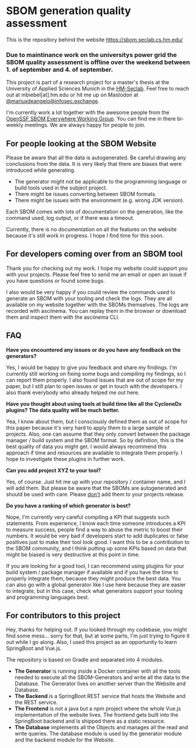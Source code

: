 # SBOM generation quality assessment

This is the repository behind the website https://sbom.seclab.cs.hm.edu/

### Due to maintinance work on the universitys power grid the SBOM quality assessment is offline over the weekend between 1. of september and 4. of september.

This project is part of a research project for a master's thesis at the University of Applied Sciences Munich in the [HM-Seclab](https://seclab.cs.hm.edu/). Feel free to reach out at mbiebel[at].hm.edu or hit me up on Mastodon at [@mariuxdeangelo@infosec.exchange](https://infosec.exchange/@mariuxdeangelo).

I'm currently work a lot together with the awesome people from the [OpenSSF SBOM Everywhere Working Group](https://github.com/ossf/sbom-everywhere). You can find me in there bi-weekly meetings. We are always happy for people to join.

## For people looking at the SBOM Website

Please be aware that all the data is autogenerated. Be careful drawing any conclusions from the data. It is very likely that there are biases that were introduced while generating.

- The generator might not be applicable to the programming language or build tools used in the subject project.
- There might be issues converting between SBOM formats.
- There might be issues with the environment (e.g. wrong JDK version).

Each SBOM comes with lots of documentation on the generation, like the command used, log output, or if there was a timeout.

Currently, there is no documentation on all the features on the website because it's still work in progress. I hope I find time for this soon.

## For developers coming over from an SBOM tool

Thank you for checking out my work. I hope my website could support you with your projects. Please feel free to send me an email or open an issue if you have questions or found some bugs.

I also would be very happy if you could review the commands used to generate an SBOM with your tooling and check the logs. They are all available on my website together with the SBOMs themselves. The logs are recorded with asciinema. You can replay them in the browser or download them and inspect them with the asciinema CLI.

## FAQ

**Have you encountered any issues or do you have any feedback on the generators?**

Yes, I would be happy to give you feedback and share my findings. I'm currently still working on fixing some bugs and compiling my findings, so I can report them properly. I also found issues that are out of scope for my paper, but I still plan to open issues or get in touch with the developers. I also thank everybody who already helped me out here.

**Have you thought about using tools at build time like all the CycloneDx plugins? The data quality will be much better.**

Yea, I know about them, but I consciously defined them as out of scope for this paper because it's very hard to apply them to a large sample of projects. Also, one can assume that they only convert between the package manager / build system and the SBOM format. So by definition, this is the best quality of data you might get. I would always recommend this approach if time and resources are available to integrate them properly. I hope to investigate these plugins in further work.

**Can you add project XYZ to your tool?**

Yes, of course. Just hit me up with your repository / container name, and I will add them. But please be aware that the SBOMs are autogenerated and should be used with care. Please <ins>don't</ins> add them to your projects release.

**Do you have a ranking of which generator is best?**

Nope, I'm currently very careful compiling a KPI that suggests such statements. From experience, I know each time someone introduces a KPI to measure success, people find a way to abuse the metric to boost their numbers. It would be very bad if developers start to add duplicates or false positives just to make their tool look good. I want this to be a contribution to the SBOM community, and I think putting up some KPIs based on data that might be biased is very destructive at this point in time.

If you are looking for a good tool, I can recommend using plugins for your build system / package manager if available and if you have the time to properly integrate them, because they might produce the best data. You can also go with a global generator like I use here because they are easier to integrate, but in this case, check what generators support your tooling and programming languages best.

## For contributors to this project

Hey, thanks for helping out. If you looked through my codebase, you might find some mess... sorry for that, but at some parts, I'm just trying to figure it out while I go along. Also, I used this project as an opportunity to learn SpringBoot and Vue.js.

The repository is based on Gradle and separated into 4 modules.

- **The Generator** is running inside a Docker container with all the tools needed to execute all the SBOM-Generators and write all the data to the Database. The Generator lives on another server than the Website and Database.
- **The Backend** is a SpringBoot REST service that hosts the Website and the REST service.
- **The Frontend** is not a java but a npm project where the whole Vue.js implementation of the website lives. The frontend gets built into the SpringBoot backend and is shipped there as a static resource.
- **The Database** implements all the Objects and manages all the read and write queries. The database module is used by the generator module and the backend module for the Website.